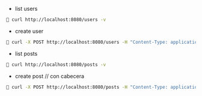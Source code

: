 - list users

```sh
🐖 curl http://localhost:8080/users -v
```

- create user

```sh
🐖 curl -X POST http://localhost:8080/users -H "Content-Type: application/json" -d '{"name":"Pepito","surname":"Grillo","email":"pepito@grillo.com","username":"pepitogrillo","password":"123123123"}' -v
```

- list posts

```sh
🐖 curl http://localhost:8080/posts -v
```

- create post
// con cabecera
```sh
🐖 curl -X POST http://localhost:8080/posts -H "Content-Type: application/json" -d '{"author":"pepitogrillo","title":"blah","image":"https://m.media-amazon.com/images/I/41xsPjrM-pL._AC_UF350,350_QL50_.jpg","description":"blah blah"}' -v

